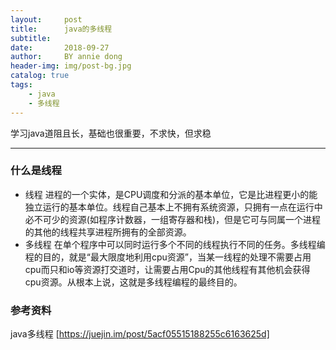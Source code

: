```yaml
---
layout:     post
title:      java的多线程
subtitle:   
date:       2018-09-27
author:     BY annie dong
header-img: img/post-bg.jpg
catalog: true
tags:
    - java
    - 多线程
---
```

学习java道阻且长，基础也很重要，不求快，但求稳

---
### 什么是线程
- 线程
  进程的一个实体，是CPU调度和分派的基本单位，它是比进程更小的能独立运行的基本单位。线程自己基本上不拥有系统资源，只拥有一点在运行中必不可少的资源(如程序计数器，一组寄存器和栈)，但是它可与同属一个进程的其他的线程共享进程所拥有的全部资源。
- 多线程
  在单个程序中可以同时运行多个不同的线程执行不同的任务。多线程编程的目的，就是“最大限度地利用cpu资源”，当某一线程的处理不需要占用cpu而只和io等资源打交道时，让需要占用Cpu的其他线程有其他机会获得cpu资源。从根本上说，这就是多线程编程的最终目的。






### 参考资料
java多线程 [https://juejin.im/post/5acf05515188255c6163625d]
